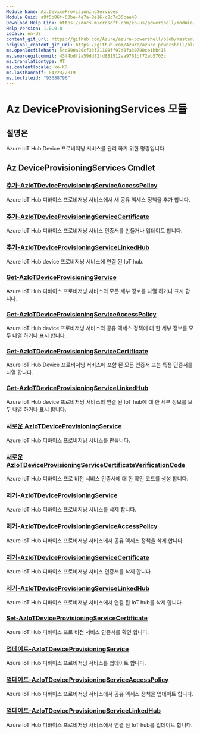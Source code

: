 ```yaml
---
Module Name: Az.DeviceProvisioningServices
Module Guid: a9f5b86f-63be-4e7a-8e16-c8c7c36cae40
Download Help Link: https://docs.microsoft.com/en-us/powershell/module/az.deviceprovisioningservices
Help Version: 1.0.0.0
Locale: en-US
content_git_url: https://github.com/Azure/azure-powershell/blob/master/src/DeviceProvisioningServices/DeviceProvisioningServices/help/Az.DeviceProvisioningServices.md
original_content_git_url: https://github.com/Azure/azure-powershell/blob/master/src/DeviceProvisioningServices/DeviceProvisioningServices/help/Az.DeviceProvisioningServices.md
ms.openlocfilehash: 54c890a20cf33f21108ff97d6fa30790ce1bb415
ms.sourcegitcommit: 43f4bdf2a59dd82fd881512aa9761bf72eb5703c
ms.translationtype: MT
ms.contentlocale: ko-KR
ms.lasthandoff: 04/23/2019
ms.locfileid: "93688796"
---
```

# Az DeviceProvisioningServices 모듈
## 설명은
Azure IoT Hub Device 프로비저닝 서비스를 관리 하기 위한 명령입니다.

## Az DeviceProvisioningServices Cmdlet
### [추가-AzIoTDeviceProvisioningServiceAccessPolicy](Add-AzIoTDeviceProvisioningServiceAccessPolicy.md)
Azure IoT Hub 디바이스 프로비저닝 서비스에서 새 공유 액세스 정책을 추가 합니다.

### [추가-AzIoTDeviceProvisioningServiceCertificate](Add-AzIoTDeviceProvisioningServiceCertificate.md)
Azure IoT Hub 디바이스 프로비저닝 서비스 인증서를 만들거나 업데이트 합니다.

### [추가-AzIoTDeviceProvisioningServiceLinkedHub](Add-AzIoTDeviceProvisioningServiceLinkedHub.md)
Azure IoT Hub device 프로비저닝 서비스에 연결 된 IoT hub.

### [Get-AzIoTDeviceProvisioningService](Get-AzIoTDeviceProvisioningService.md)
Azure IoT Hub 디바이스 프로비저닝 서비스의 모든 세부 정보를 나열 하거나 표시 합니다.

### [Get-AzIoTDeviceProvisioningServiceAccessPolicy](Get-AzIoTDeviceProvisioningServiceAccessPolicy.md)
Azure IoT Hub device 프로비저닝 서비스의 공유 액세스 정책에 대 한 세부 정보를 모두 나열 하거나 표시 합니다.

### [Get-AzIoTDeviceProvisioningServiceCertificate](Get-AzIoTDeviceProvisioningServiceCertificate.md)
Azure IoT Hub Device 프로비저닝 서비스에 포함 된 모든 인증서 또는 특정 인증서를 나열 합니다.

### [Get-AzIoTDeviceProvisioningServiceLinkedHub](Get-AzIoTDeviceProvisioningServiceLinkedHub.md)
Azure IoT Hub device 프로비저닝 서비스의 연결 된 IoT hub에 대 한 세부 정보를 모두 나열 하거나 표시 합니다.

### [새로운 AzIoTDeviceProvisioningService](New-AzIoTDeviceProvisioningService.md)
Azure IoT Hub 디바이스 프로비저닝 서비스를 만듭니다.

### [새로운 AzIoTDeviceProvisioningServiceCertificateVerificationCode](New-AzIoTDeviceProvisioningServiceCertificateVerificationCode.md)
Azure IoT Hub 디바이스 프로 비전 서비스 인증서에 대 한 확인 코드를 생성 합니다.

### [제거-AzIoTDeviceProvisioningService](Remove-AzIoTDeviceProvisioningService.md)
Azure IoT Hub 디바이스 프로비저닝 서비스를 삭제 합니다.

### [제거-AzIoTDeviceProvisioningServiceAccessPolicy](Remove-AzIoTDeviceProvisioningServiceAccessPolicy.md)
Azure IoT Hub 디바이스 프로비저닝 서비스에서 공유 액세스 정책을 삭제 합니다.

### [제거-AzIoTDeviceProvisioningServiceCertificate](Remove-AzIoTDeviceProvisioningServiceCertificate.md)
Azure IoT Hub 디바이스 프로비저닝 서비스 인증서를 삭제 합니다.

### [제거-AzIoTDeviceProvisioningServiceLinkedHub](Remove-AzIoTDeviceProvisioningServiceLinkedHub.md)
Azure IoT Hub 디바이스 프로비저닝 서비스에서 연결 된 IoT hub를 삭제 합니다.

### [Set-AzIoTDeviceProvisioningServiceCertificate](Set-AzIoTDeviceProvisioningServiceCertificate.md)
Azure IoT Hub 디바이스 프로 비전 서비스 인증서를 확인 합니다.

### [업데이트-AzIoTDeviceProvisioningService](Update-AzIoTDeviceProvisioningService.md)
Azure IoT Hub 디바이스 프로비저닝 서비스를 업데이트 합니다.

### [업데이트-AzIoTDeviceProvisioningServiceAccessPolicy](Update-AzIoTDeviceProvisioningServiceAccessPolicy.md)
Azure IoT Hub 디바이스 프로비저닝 서비스에서 공유 액세스 정책을 업데이트 합니다.

### [업데이트-AzIoTDeviceProvisioningServiceLinkedHub](Update-AzIoTDeviceProvisioningServiceLinkedHub.md)
Azure IoT Hub 디바이스 프로비저닝 서비스에서 연결 된 IoT hub를 업데이트 합니다.

